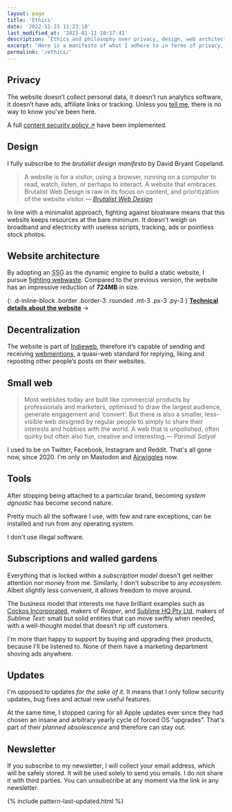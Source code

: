 ```yaml
---
layout: page
title: 'Ethics'
date: '2022-11-23 11:23:18'
last_modified_at: '2023-01-11 10:17:41'
description: 'Ethics and philosophy over privacy, design, web architecture and the software I use.'
excerpt: 'Here is a manifesto of what I adhere to in terms of privacy, design, web architecture and the software I use.'
permalink: '/ethics/'
---
```

## Privacy

The website doesn’t collect personal data, it doesn’t run analytics software, it doesn’t have ads, affiliate links or tracking. Unless you [tell me](/contact/), there is no way to know you've been here.

A full [content security policy ↗](https://simonesilvestroni.com/blog/content-security-policy/) have been implemented.

## Design

I fully subscribe to the _brutalist design manifesto_ by David Bryant Copeland.

> A website is for a visitor, using a browser, running on a computer to read, watch, listen, or perhaps to interact. A website that embraces Brutalist Web Design is raw in its focus on content, and prioritization of the website visitor.<cite>—&nbsp;[Brutalist Web Design](https://brutalist-web.design/)</cite>

In line with a minimalist approach, fighting against bloatware means that this website keeps resources at the bare minimum. It doesn't weigh on broadband and electricity with useless scripts, tracking, ads or pointless stock photos.

## Website architecture

By adopting an <abbr title="Static Site Generator">SSG</abbr> as the dynamic engine to build a static website, I pursue [fighting webwaste](https://silviamaggidesign.com/design-digested/biased-ai/#webwaste). Compared to the previous version, the website has an impressive reduction of **724MB** in size.

{: .d-inline-block .border .border-3 .rounded .mt-3 .px-3 .py-3 }
[**Technical details about the website**](/colophon/) →

## Decentralization

The website is part of [Indieweb](https://indieweb.org/), therefore it’s capable of sending and receiving [webmentions](https://alistapart.com/article/webmentions-enabling-better-communication-on-the-internet/), a quasi-web standard for replying, liking and reposting other people’s posts on their websites.

## Small web

> Most websites today are built like commercial products by professionals and marketers, optimised to draw the largest audience, generate engagement and ‘convert’. But there is also a smaller, less-visible web designed by regular people to simply to share their interests and hobbies with the world. A web that is unpolished, often quirky but often also fun, creative and interesting.<cite>—&nbsp;Parimal Satyal</cite>

I used to be on Twitter, Facebook, Instagram and Reddit. That's all gone now, since 2020. I'm only on Mastodon and [Airwiggles](https://www.airwiggles.com) now.

## Tools

After stopping being attached to a particular brand, becoming _system agnostic_ has become second nature.

Pretty much all the software I use, with few and rare exceptions, can be installed and run from any operating system.

I don't use illegal software.

## Subscriptions and walled gardens

Everything that is locked within a _subscription model_ doesn't get neither attention nor money from me. Similarly, I don't subscribe to any _ecosystem_. Albeit slightly less convenient, it allows freedom to move around.

The business model that interests me have brilliant examples such as [Cockos Incorporated](https://cockos.com/), makers of _Reaper_, and [Sublime HQ Pty Ltd](https://www.sublimehq.com/), makers of _Sublime Text_: small but solid entities that can move swiftly when needed, with a well-thought model that doesn’t rip off customers.

I'm more than happy to support by buying and upgrading their products, because I'll be listened to. None of them have a marketing department shoving ads anywhere.

## Updates

I'm opposed to updates _for the sake of it_. It means that I only follow security updates, bug fixes and actual new useful features.

At the same time, I stopped caring for all Apple updates ever since they had chosen an insane and arbitrary yearly cycle of forced OS “upgrades”. That's part of their _planned obsolescence_ and therefore can stay out.

## Newsletter

If you subscribe to my newsletter, I will collect your email address, which will be safely stored. It will be used solely to send you emails. I do not share it with third parties. You can unsubscribe at any moment via the link in any newsletter.

{% include pattern-last-updated.html %}